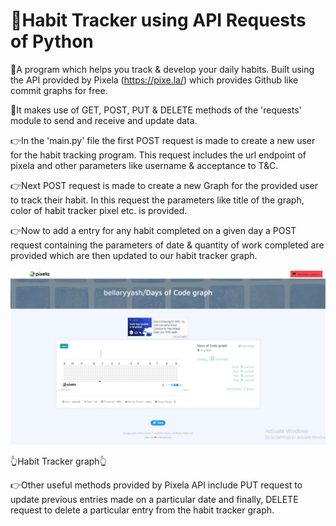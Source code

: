 # 📌Habit Tracker using API Requests of Python

🌟A program which helps you track & develop your daily habits. Built using the API provided by Pixela (https://pixe.la/) which provides Github like commit graphs for free.

🌟It makes use of GET, POST, PUT & DELETE methods of the 'requests' module to send and receive and update data.

👉In the 'main.py' file the first POST request is made to create a new user for the habit tracking program. This request includes the url endpoint of pixela and other
parameters like username & acceptance to T&C.

👉Next POST request is made to create a new Graph for the provided user to track their habit. In this request the parameters like title of the graph, color of habit 
tracker pixel etc. is provided.

👉Now to add a entry for any habit completed on a given day a POST request containing the parameters of date & quantity of work completed are provided which are then 
updated to our habit tracker graph.

![Habit tracker Graph](https://github.com/bellaryyash23/habit_tracker_API/blob/master/sample.JPG?raw=true)

👆Habit Tracker graph👆

👉Other useful methods provided by Pixela API include PUT request to update previous entries made on a particular date and finally, DELETE
request to delete a particular entry from the habit tracker graph.
